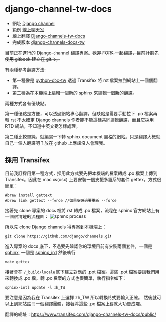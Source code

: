 # django-channel-tw-docs

* 網址 [Django channel](http://channels.readthedocs.io/en/latest/concepts.html)  
* 範例 [線上聊天室](https://github.com/jacobian/channels-example)
* 線上翻譯 [Django-channels-tw-docs](https://www.transifex.com/django-channels-tw-docs/public/)
* 完成版本 [django-channels-docs-tw](http://django-channels-docs-tw.readthedocs.io/zh_TW/latest/)


目前正在進行的 Django-channel 翻譯專案。~~歡迎 FORK 一起翻譯，目前計劃先使用 gitbook 建立在 git.io。~~

有兩種參考翻譯方法:

* 第一種像是 [python-doc-tw](https://github.com/python-doc-tw/python-doc-tw) 透過 Transifex 將 rst 檔案拉到網站上一個個翻譯。
* 第二種為在本機端上編輯一個新的 sphinx 來編輯一個新的翻譯。

兩種方式各有優缺點。

第一種優點是方便，可以透過網站專心翻譯，但缺點是需要手動拉下 .po 檔案再轉 rst 不太確定 Django channels 作者能不能這樣共同編輯翻譯，而且它採用 RTD 網站，不知道中英文要怎樣處理。

第二種比較單純，就編寫一下轉 sphinx document 風格的網站。只是翻譯大概就自己一個人翻譯吧？放在 github 上應該沒人會理我。

## 採用 Transifex
目前我訂採用第一種方式，採用此方式要先把本機端的檔案轉成 .po 檔案上傳到 Transifex。因此在 mac os(osx) 上要安裝一個支援多語系的套件 gettex。方式很簡單：

```
#brew install gettext
#brew link gettext --force //如果安裝過要重新 --force 
```

接著先 clone 專案的 docs 檔將 rst 轉成 .po 檔案，流程在 sphinx 官方網站上有一個很清楚的流程圖：
![sphinx process](http://www.sphinx-doc.org/en/stable/_images/translation.png)

所以先 clone Django channels 得專案到本機端上：
```
git clone https://github.com/django/channels.git
```

進入專案的 docs 底下，不過要先確認你的環境目前有安裝兩個套件，一個是 [sphinx](https://github.com/sphinx-doc/sphinx), 一個是 [sphinx_intl](https://github.com/sphinx-doc/sphinx-intl) 然後執行

```
make gettex
```

接著會在 `/_build/locale` 底下建立對應的 .pot 檔案。這些 .pot 檔案要讓我們用來轉換成 .po 檔。轉 .po 檔案的方式也很簡單，執行指令如下：

```
sphinx-intl update -l zh_TW
```

要注意是因為我在 Transifex 上選擇 zh_TW 所以轉換格式要輸入正確。 然後就可以上到網站註冊一個翻譯團體，接著將這些 .po 檔案上傳就大功告成囉。


翻譯的網址：https://www.transifex.com/django-channels-tw-docs/public/
